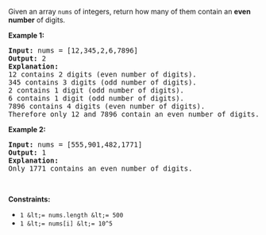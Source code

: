Given an array `` nums `` of integers, return how many of them contain an __even number__ of digits.
&nbsp;

__Example 1:__

<pre>
<strong>Input:</strong> nums = [12,345,2,6,7896]
<strong>Output:</strong> 2
<strong>Explanation: 
</strong>12 contains 2 digits (even number of digits).&nbsp;
345 contains 3 digits (odd number of digits).&nbsp;
2 contains 1 digit (odd number of digits).&nbsp;
6 contains 1 digit (odd number of digits).&nbsp;
7896 contains 4 digits (even number of digits).&nbsp;
Therefore only 12 and 7896 contain an even number of digits.
</pre>

__Example 2:__

<pre>
<strong>Input:</strong> nums = [555,901,482,1771]
<strong>Output:</strong> 1 
<strong>Explanation: </strong>
Only 1771 contains an even number of digits.
</pre>

&nbsp;

__Constraints:__

*   `` 1 &lt;= nums.length &lt;= 500 ``
*   `` 1 &lt;= nums[i] &lt;= 10^5 ``